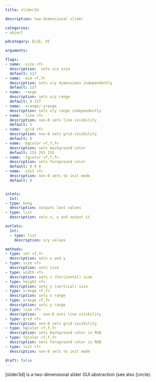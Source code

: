 ```yaml
---
title: slider2d

description: two-dimensional slider

categories:
- object

pdcategory: ELSE, UI

arguments:

flags:
- name: -size <f>
  description:  sets x/y size
  default: 127
- name: -dim <f,f>
  description: sets x/y dimensions independently
  default: 127
- name: -range
  description: sets x/y range
  default: 0 127
- name: -xrange/-yrange
  description: sets x/y range independently
- name: -line <f>
  description: non-0 sets line visibility
  default: 1
- name: -grid <f>
  description: non-0 sets grid visibility
  default: 0
- name: -bgcolor <f,f,f>
  description: sets background color
  default: 255 255 255
- name: -fgcolor <f,f,f>
  description: sets foreground color
  default: 0 0 0
- name: -init <f>
  description: non-0 sets to init mode
  default: 0


inlets:
  1st:
- type: bang
  description: outputs last values 
- type: list
  description: sets x, y and output it

outlets:
  1st:
  - type: list
    description: x/y values

methods:
- type: set <f,f>
  description: sets x and y
- type: size <f>
  description: sets size
- type: width <f>
  description: sets x (horizontal) size
- type: height <f>
  description: sets y (vertical) size
- type: xrange <f,f>
  description: sets x range
- type: yrange <f,f>
  description: sets y range
- type: line <f>
  description: - non-0 sets line visibility
- type: grid <f>
  description: non-0 sets grid visibility
- type: bgcolor <f,f,f>
  description: sets background color in RGB
- type: fgcolor <f,f,f>
  description: sets foreground color in RGB
- type: init <f>
  description: non-0 sets to init mode

draft: false
---
```


[slider3d] is a two-dimensional slider GUI abstraction (see also [circle).
